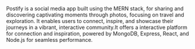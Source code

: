Postify is a social media app built using the MERN stack, for sharing and discovering captivating moments through photos, focusing on travel and exploration. It enables users to connect, inspire, and showcase their journeys in a vibrant, interactive community.It offers a interactive platform for connection and inspiration, powered by MongoDB, Express, React, and Node.js for seamless performance.
